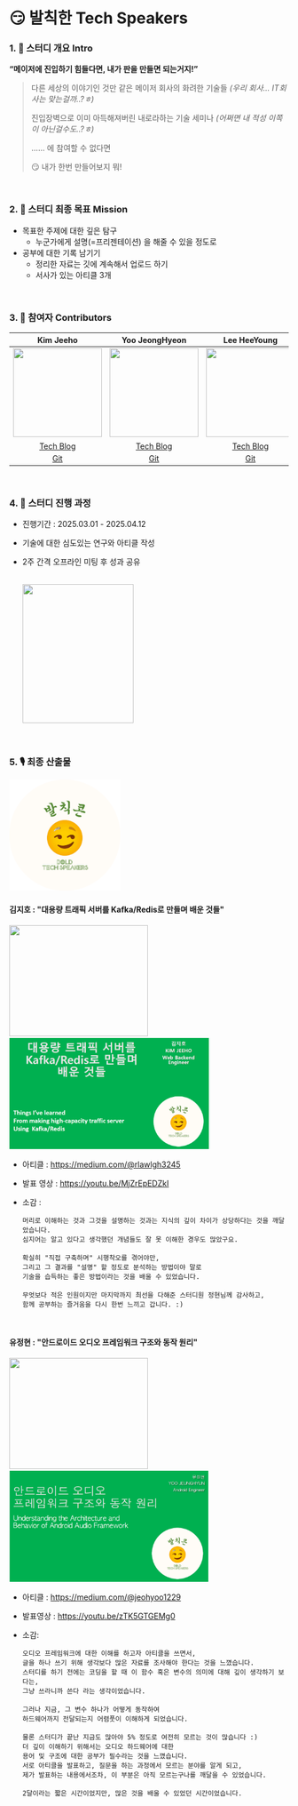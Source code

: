 # 😏 발칙한 Tech Speakers

### 1. 🌱 스터디 개요 Intro

**“메이저에 진입하기 힘들다면, 내가 판을 만들면 되는거지!”**

> 다른 세상의 이야기인 것만 같은 메이저 회사의 화려한 기술들 _(우리 회사… IT회사는 맞는걸까..?ㅎ)_
>
> 진입장벽으로 이미 아득해져버린 내로라하는 기술 세미나 _(어쩌면 내 적성 이쪽이 아닌걸수도..?ㅎ)_
>
> …… 에 참여할 수 없다면
>
> 😏 내가 한번 만들어보지 뭐!

<br>

### 2. 🌲 스터디 최종 목표 Mission

- 목표한 주제에 대한 깊은 탐구
  - 누군가에게 설명(=프리젠테이션) 을 해줄 수 있을 정도로
- 공부에 대한 기록 남기기
  - 정리한 자료는 깃에 계속해서 업로드 하기
  - 서사가 있는 아티클 3개

<br>

### 3. 🥔 참여자 Contributors

|                                                              Kim Jeeho                                                              |                                                           Yoo JeongHyeon                                                            |                                                            Lee HeeYoung                                                             |
| :---------------------------------------------------------------------------------------------------------------------------------: | :---------------------------------------------------------------------------------------------------------------------------------: | :---------------------------------------------------------------------------------------------------------------------------------: |
| <img src="https://item.kakaocdn.net/do/50a0e9afa58597371951687c4fe7db66f604e7b0e6900f9ac53a43965300eb9a" width="160" height="160"/> | <img src="https://item.kakaocdn.net/do/6bd1e4f0a9b84a0d58b0bee30e78d6dc8f324a0b9c48f77dbce3a43bd11ce785" width="160" height="160"/> | <img src="https://item.kakaocdn.net/do/6bd1e4f0a9b84a0d58b0bee30e78d6dc7e6f47a71c79378b48860ead6a12bf11" width="160" height="160"/> |
|                                           [Tech Blog](https://sweetjhpotato.tistory.com/)                                           |                                       [Tech Blog](https://not-just-at-12-oclock.tistory.com/)                                       |                                                            [Tech Blog]()                                                            |
|                                                 [Git](https://github.com/JEEEEEEHO)                                                 |                                                [Git](https://github.com/akfrdma0125)                                                |                                                               [Git]()                                                               |

<br>

### 4. 📝 스터디 진행 과정

- 진행기간 : 2025.03.01 - 2025.04.12
- 기술에 대한 심도있는 연구와 아티클 작성
- 2주 간격 오프라인 미팅 후 성과 공유  
  <br>

  <img src="https://file.notion.so/f/f/87da3d2b-8cb8-4912-ae5e-89921a016dfb/b11a3189-c00c-4954-9e60-a47cbcdd7a68/image.png?table=block&id=1b7d3994-4fb9-809e-9157-c52445eb233b&spaceId=87da3d2b-8cb8-4912-ae5e-89921a016dfb&expirationTimestamp=1744660800000&signature=S3TPWdznDYX9_1h6f1YxbpkUY9FLC94eP4hwZatA2Eg&downloadName=image.png" width="200" height="250"/>

<br>

### 5. 🎙️ 최종 산출물

<img src="thumb.png" width="" height="200"/>

#### 김지호 : "대용량 트래픽 서버를 Kafka/Redis로 만들며 배운 것들"

  <img src="https://file.notion.so/f/f/87da3d2b-8cb8-4912-ae5e-89921a016dfb/71ff14a1-14c1-444a-b0d1-8460f713e803/%EB%B0%9C%ED%91%9C%EC%82%AC%EC%A7%841.jpg?table=block&id=1d3d3994-4fb9-80f4-870b-f9aa76ce67a4&spaceId=87da3d2b-8cb8-4912-ae5e-89921a016dfb&expirationTimestamp=1744545600000&signature=a3FYiv3Tv0_hQ0LFMcF6qgFYatP3B6LqPlEaLwvCA5c&downloadName=%EB%B0%9C%ED%91%9C%EC%82%AC%EC%A7%841.jpg" width="250" height="200"/>
     <img src="20250414_220903.png" width="" height="200"/>

- 아티클 : https://medium.com/@rlawlgh3245
- 발표 영상 : https://youtu.be/MjZrEpEDZkI

- 소감 :

  ```text
  머리로 이해하는 것과 그것을 설명하는 것과는 지식의 깊이 차이가 상당하다는 것을 깨달았습니다.
  심지어는 알고 있다고 생각했던 개념들도 잘 못 이해한 경우도 많았구요.

  확실히 "직접 구축하며" 시행착오를 겪어야만,
  그리고 그 결과를 "설명" 할 정도로 분석하는 방법이야 말로
  기술을 습득하는 좋은 방법이라는 것을 배울 수 있었습니다.

  무엇보다 적은 인원이지만 마지막까지 최선을 다해준 스터디원 정현님께 감사하고,
  함께 공부하는 즐거움을 다시 한번 느끼고 갑니다. :)
  ```

  <br>

#### 유정현 : "안드로이드 오디오 프레임워크 구조와 동작 원리"

  <img src="https://file.notion.so/f/f/87da3d2b-8cb8-4912-ae5e-89921a016dfb/2b6fa1c5-dd3a-4f7e-aff2-b01670369150/image.png?table=block&id=1d4d3994-4fb9-801e-a56c-fc6f2a0b93c0&spaceId=87da3d2b-8cb8-4912-ae5e-89921a016dfb&expirationTimestamp=1744545600000&signature=--pjte6pPwAoOkyAqGAbiNHy47Q2YfUSdCjFW0lgW54&downloadName=image.png" width="250" height="200"/>
   <img src="20250414_220833.png" width="" height="200"/>
   
- 아티클 : https://medium.com/@jeohyoo1229
- 발표영상 : https://youtu.be/zTK5GTGEMg0

- 소감:

  ```text
  오디오 프레임워크에 대한 이해를 하고자 아티클을 쓰면서,
  글을 하나 쓰기 위해 생각보다 많은 자료를 조사해야 한다는 것을 느꼈습니다.
  스터디를 하기 전에는 코딩을 할 때 이 함수 혹은 변수의 의미에 대해 깊이 생각하기 보다는,
  그냥 쓰라니까 쓴다 라는 생각이었습니다.

  그러나 지금, 그 변수 하나가 어떻게 동작하여
  하드웨어까지 전달되는지 어렴풋이 이해하게 되었습니다.

  물론 스터디가 끝난 지금도 많아야 5% 정도로 여전히 모르는 것이 많습니다 :)
  더 깊이 이해하기 위해서는 오디오 하드웨어에 대한
  용어 및 구조에 대한 공부가 필수라는 것을 느꼈습니다.
  서로 아티클을 발표하고, 질문을 하는 과정에서 모르는 분야를 알게 되고,
  제가 발표하는 내용에서조차, 이 부분은 아직 모르는구나를 깨달을 수 있었습니다.

  2달이라는 짧은 시간이었지만, 많은 것을 배울 수 있었던 시간이었습니다.
  ```
